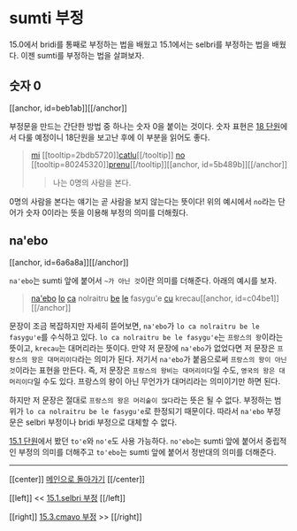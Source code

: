 # sumti 부정

15.0에서 bridi를 통째로 부정하는 법을 배웠고 15.1에서는 selbri를 부정하는 법을 배웠다. 이젠 sumti를 부정하는 법을 살펴보자.

## 숫자 0

[[anchor, id=beb1ab]][[/anchor]]

부정문을 만드는 간단한 방법 중 하나는 숫자 0을 붙이는 것이다. 숫자 표현은 [18 단원](18_00_숫자.html)에서 다룰 예정이니 18단원을 보고난 후에 이 부분을 읽어도 좋다.

> [mi](07_00_sumti_cmavo.html#9347d0) [[tooltip=2bdb5720]][catlu](gismu.html#catlu)[[/tooltip]] [no](18_00_숫자.html#8af175) [[tooltip=80245320]][prenu](gismu.html#prenu)[[/tooltip]][[anchor, id=5b489b]][[/anchor]]
>> 나는 0명의 사람을 본다.

0명의 사람을 본다는 얘기는 곧 사람을 보지 않는다는 뜻이다! 위의 예시에서 `no`라는 단어가 숫자 0이라는 뜻을 이용해 부정의 의미를 더해줬다.

## na'ebo

[[anchor, id=6a6a8a]][[/anchor]]

`na'ebo`는 sumti 앞에 붙어서 `~가 아닌 것`이란 의미를 더해준다. 아래의 예시를 보자.

> [na'ebo](15_02_sumti_부정.html#6a6a8a) [lo](06_00_le.html#aa90b0) [ca](10_02_시간.html#176587) nolraitru [be](05_05_be_bei.html#1fe31c) [le](06_00_le.html#fcb63c) fasygu'e [cu](09_00_cu.html#9a24bc) krecau[[anchor, id=c04be1]][[/anchor]]

문장이 조금 복잡하지만 자세히 뜯어보면, `na'ebo`가 `lo ca nolraitru be le fasygu'e`를 수식하고 있다. `lo ca nolraitru be le fasygu'e`는 `프랑스의 왕`이라는 뜻이고, `krecau`는 대머리라는 뜻이다. 만약 저 문장에 `na'ebo`가 없었다면 저 문장은 `프랑스의 왕은 대머리이다`라는 의미가 된다. 저기서 `na'ebo`가 붙음으로써 `프랑스의 왕이 아닌 것`이라는 표현을 만든다. 즉, 저 문장은 `프랑스의 왕비는 대머리이다`일 수도, `영국의 왕은 대머리이다`일 수도 있다. 프랑스의 왕이 아닌 무언가가 대머리라는 의미이기만 하면 된다.

하지만 저 문장은 절대로 `프랑스의 왕은 머리숱이 많다`라는 뜻은 될 수 없다. 부정하는 범위가 `lo ca nolraitru be le fasygu'e`로 한정되기 때문이다. 따라서 `na'ebo` 부정문은 selbri 부정이나 bridi 부정으로 대체할 수 없다.

[15.1 단원](15_01_selbri_부정.html)에서 봤던 `to'e`와 `no'e`도 사용 가능하다. `no'ebo`는 sumti 앞에 붙어서 중립적인 부정의 의미를 더해주고 `to'ebo`는 sumti 앞에 붙어서 정반대의 의미를 더해준다.

---

[[center]]
[메인으로 돌아가기](index.html)
[[/center]]

[[left]]
<< [15.1.selbri 부정](15_01_selbri_부정.html)
[[/left]]

[[right]]
[15.3.cmavo 부정](15_03_cmavo_부정.html) >>
[[/right]]


[^2bdb5720]: [[highlight=red]]x1[[/highlight]]이 [[highlight=green]]x2[[/highlight]]를 응시하다
[^80245320]: [[highlight=red]]x1[[/highlight]]은 사람이다